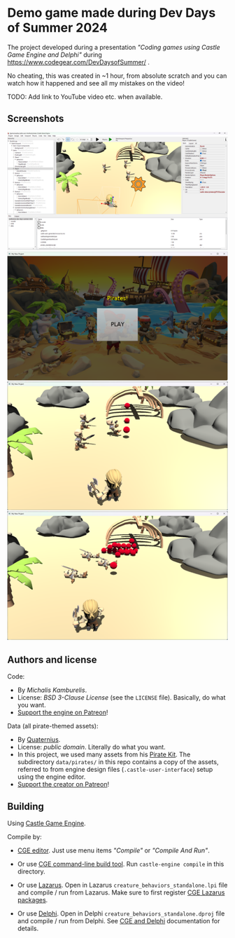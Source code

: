 # Demo game made during Dev Days of Summer 2024

The project developed during a presentation _"Coding games using Castle Game Engine and Delphi"_ during https://www.codegear.com/DevDaysofSummer/ .

No cheating, this was created in ~1 hour, from absolute scratch and you can watch how it happened and see all my mistakes on the video!

TODO: Add link to YouTube video etc. when available.

## Screenshots

![Screenshot from editor](screenshot_editor.png)
![Screenshot 1](screenshot1.png)
![Screenshot 2](screenshot2.png)
![Screenshot 3](screenshot3.png)

## Authors and license

Code:
- By _Michalis Kamburelis_.
- License: _BSD 3-Clause License_ (see the `LICENSE` file). Basically, do what you want.
- [Support the engine on Patreon](https://www.patreon.com/castleengine)!

Data (all pirate-themed assets):
- By [Quaternius](https://quaternius.com/).
- License: _public domain_. Literally do what you want.
- In this project, we used many assets from his [Pirate Kit](https://quaternius.com/packs/piratekit.html). The subdirectory `data/pirates/` in this repo contains a copy of the assets, referred to from engine design files (`.castle-user-interface`) setup using the engine editor.
- [Support the creator on Patreon](https://www.patreon.com/quaternius)!

## Building

Using [Castle Game Engine](https://castle-engine.io/).

Compile by:

- [CGE editor](https://castle-engine.io/editor). Just use menu items _"Compile"_ or _"Compile And Run"_.

- Or use [CGE command-line build tool](https://castle-engine.io/build_tool). Run `castle-engine compile` in this directory.

- Or use [Lazarus](https://www.lazarus-ide.org/). Open in Lazarus `creature_behaviors_standalone.lpi` file and compile / run from Lazarus. Make sure to first register [CGE Lazarus packages](https://castle-engine.io/lazarus).

- Or use [Delphi](https://www.embarcadero.com/products/Delphi). Open in Delphi `creature_behaviors_standalone.dproj` file and compile / run from Delphi. See [CGE and Delphi](https://castle-engine.io/delphi) documentation for details.
